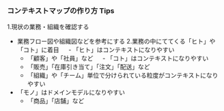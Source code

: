 ### コンテキストマップの作り方 Tips

1.現状の業務・組織を確認する
   - 業務フロー図や組織図などを参考にする
2.業務の中にててくる「ヒト」や「コト」に着目
　  - 「ヒト」はコンテキストになりやすい
      - 「顧客」や「社員」など
　  - 「コト」はコンテキストになりやすい
      - 「販売」「在庫引き当て」「注文」「配送」など
      - 「組織」や「チーム」単位で分けられている粒度がコンテキストになりやすい
   - 「モノ」はドメインモデルになりやすい
      - 「商品」「店舗」など
